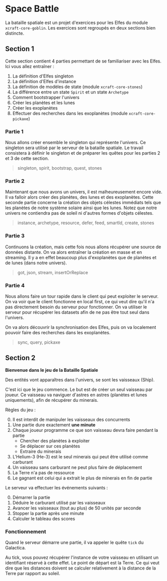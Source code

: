 # Space Battle

La bataille spatiale est un projet d'exercices pour les Elfes du module `xcraft-core-goblin`.
Les exercices sont regroupés en deux sections bien distincte.

## Section 1

Cette section contient 4 parties permettant de se familiariser avec les Elfes.
Ici vous allez entraîner :

1. La définition d'Elfes singleton
2. La définition d'Elfes d'instance
3. La définition de modèles de state (module `xcraft-core-stones`)
4. La différence entre un state `Spirit` et un state `Archetype`
5. Comment bootstrapper l'univers
6. Créer les planètes et les lunes
7. Créer les exoplanètes
8. Effectuer des recherches dans les exoplanètes (module `xcraft-core-pickaxe`)

### Partie 1

Nous allons créer ensemble le singleton qui représente l'univers. Ce singleton
sera utilisé par le serveur de la bataille spatiale. Le travail consistera à
définir le singleton et de préparer les quêtes pour les parties 2 et 3 de
cette section.

> singleton, spirit, bootstrap, quest, stones

### Partie 2

Maintenant que nous avons un univers, il est malheureusement encore vide.
Il va falloir alors créer des planètes, des lunes et des exoplanètes.
Cette seconde partie concerne la création des objets célestes immédiats
tels que les planètes de notre système solaire ainsi que les lunes. Notez
que notre univers ne contiendra pas de soleil ni d'autres formes d'objets
célestes.

> instance, archetype, resource, defer, feed, smartId, create, stones

### Partie 3

Continuons la création, mais cette fois nous allons récupérer une source de
données distante. On va alors entraîner la création en masse et en streaming.
Il y a en effet beaucoup plus d'exoplanètes que de planètes et de lunes (dans
notre univers).

> got, json, stream, insertOrReplace

### Partie 4

Nous allons faire un tour rapide dans le client qui peut exploiter le serveur.
On va voir que le client fonctionne en local first, ce qui veut dire qu'il
n'a pas directement besoin du serveur pour fonctionner. On va utiliser le serveur
pour récupérer les datasets afin de ne pas être tout seul dans l'univers.

On va alors découvrir la synchronisation des Elfes, puis on va localement
pouvoir faire des recherches dans les exoplanètes.

> sync, query, pickaxe

## Section 2

**Bienvenue dans le jeu de la Bataille Spatiale**

Des entités vont apparaîtres dans l'univers, se sont les vaisseaux (Ship).

C'est ici que le jeu commence. Le but est de créer un seul vaisseau par joueur.
Ce vaisseau va naviguer d'astres en astres (planètes et lunes uniquements), afin
de récupérer du minerais.

Règles du jeu :

0. Il est interdit de manipuler les vaisseaux des concurrents
1. Une partie dure exactement **une minute**
2. Chaque joueur programme ce que son vaisseau devra faire pendant la partie
   - Chercher des planètes à exploiter
   - Se déplacer sur ces planètes
   - Extraire du minerais
3. L'Helium-3 (He-3) est le seul minerais qui peut être utilisé comme carburant
4. Un vaisseau sans carburant ne peut plus faire de déplacement
5. La Terre n'a pas de ressource
6. Le gagnant est celui qui a extrait le plus de minerais en fin de partie

Le serveur va effectuer les événements suivants :

0. Démarrer la partie
1. Déduire le carburant utilisé par les vaisseaux
2. Avancer les vaisseaux (tout au plus) de 50 unités par seconde
3. Stopper la partie après une minute
4. Calculer le tableau des scores

### Fonctionnement

Quand le serveur démarre une partie, il va appeler le quête `tick` du Galactica.

Au tick, vous pouvez récupérer l'instance de votre vaisseau en utilisant
un identifiant réservé à cette effet. Le point de départ est la Terre.
Ce qui veut dire que les distances doivent se calculer relativement à la distance
de la Terre par rapport au soleil.
